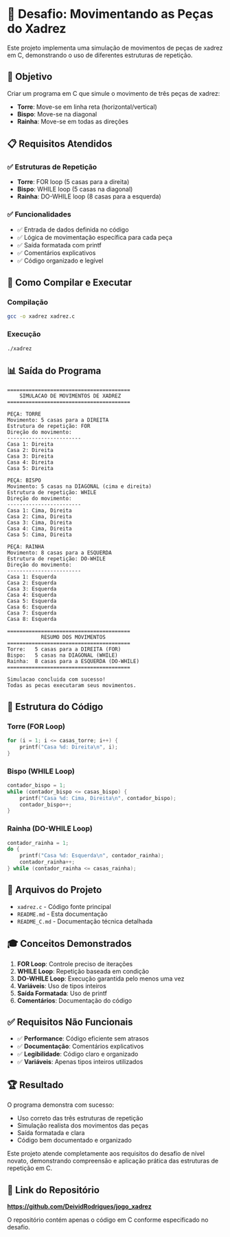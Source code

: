 # 🏁 Desafio: Movimentando as Peças do Xadrez

Este projeto implementa uma simulação de movimentos de peças de xadrez em C, demonstrando o uso de diferentes estruturas de repetição.

## 🎯 Objetivo

Criar um programa em C que simule o movimento de três peças de xadrez:
- **Torre**: Move-se em linha reta (horizontal/vertical)
- **Bispo**: Move-se na diagonal
- **Rainha**: Move-se em todas as direções

## 📋 Requisitos Atendidos

### ✅ Estruturas de Repetição
- **Torre**: FOR loop (5 casas para a direita)
- **Bispo**: WHILE loop (5 casas na diagonal)
- **Rainha**: DO-WHILE loop (8 casas para a esquerda)

### ✅ Funcionalidades
- ✅ Entrada de dados definida no código
- ✅ Lógica de movimentação específica para cada peça
- ✅ Saída formatada com printf
- ✅ Comentários explicativos
- ✅ Código organizado e legível

## 🚀 Como Compilar e Executar

### Compilação
```bash
gcc -o xadrez xadrez.c
```

### Execução
```bash
./xadrez
```

## 📊 Saída do Programa

```
========================================
    SIMULACAO DE MOVIMENTOS DE XADREZ   
========================================

PEÇA: TORRE
Movimento: 5 casas para a DIREITA
Estrutura de repetição: FOR
Direção do movimento:
------------------------
Casa 1: Direita
Casa 2: Direita
Casa 3: Direita
Casa 4: Direita
Casa 5: Direita

PEÇA: BISPO
Movimento: 5 casas na DIAGONAL (cima e direita)
Estrutura de repetição: WHILE
Direção do movimento:
------------------------
Casa 1: Cima, Direita
Casa 2: Cima, Direita
Casa 3: Cima, Direita
Casa 4: Cima, Direita
Casa 5: Cima, Direita

PEÇA: RAINHA
Movimento: 8 casas para a ESQUERDA
Estrutura de repetição: DO-WHILE
Direção do movimento:
------------------------
Casa 1: Esquerda
Casa 2: Esquerda
Casa 3: Esquerda
Casa 4: Esquerda
Casa 5: Esquerda
Casa 6: Esquerda
Casa 7: Esquerda
Casa 8: Esquerda

========================================
           RESUMO DOS MOVIMENTOS       
========================================
Torre:   5 casas para a DIREITA (FOR)
Bispo:   5 casas na DIAGONAL (WHILE)
Rainha:  8 casas para a ESQUERDA (DO-WHILE)
========================================

Simulacao concluida com sucesso!
Todas as pecas executaram seus movimentos.
```

## 🧩 Estrutura do Código

### Torre (FOR Loop)
```c
for (i = 1; i <= casas_torre; i++) {
    printf("Casa %d: Direita\n", i);
}
```

### Bispo (WHILE Loop)
```c
contador_bispo = 1;
while (contador_bispo <= casas_bispo) {
    printf("Casa %d: Cima, Direita\n", contador_bispo);
    contador_bispo++;
}
```

### Rainha (DO-WHILE Loop)
```c
contador_rainha = 1;
do {
    printf("Casa %d: Esquerda\n", contador_rainha);
    contador_rainha++;
} while (contador_rainha <= casas_rainha);
```

## 📁 Arquivos do Projeto

- `xadrez.c` - Código fonte principal
- `README.md` - Esta documentação
- `README_C.md` - Documentação técnica detalhada

## 🎓 Conceitos Demonstrados

1. **FOR Loop**: Controle preciso de iterações
2. **WHILE Loop**: Repetição baseada em condição
3. **DO-WHILE Loop**: Execução garantida pelo menos uma vez
4. **Variáveis**: Uso de tipos inteiros
5. **Saída Formatada**: Uso de printf
6. **Comentários**: Documentação do código

## ✅ Requisitos Não Funcionais

- ✅ **Performance**: Código eficiente sem atrasos
- ✅ **Documentação**: Comentários explicativos
- ✅ **Legibilidade**: Código claro e organizado
- ✅ **Variáveis**: Apenas tipos inteiros utilizados

## 🏆 Resultado

O programa demonstra com sucesso:
- Uso correto das três estruturas de repetição
- Simulação realista dos movimentos das peças
- Saída formatada e clara
- Código bem documentado e organizado

Este projeto atende completamente aos requisitos do desafio de nível novato, demonstrando compreensão e aplicação prática das estruturas de repetição em C.

## 🔗 Link do Repositório

**https://github.com/DeividRodrigues/jogo_xadrez**

O repositório contém apenas o código em C conforme especificado no desafio.